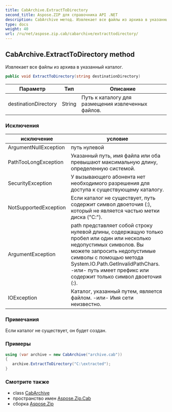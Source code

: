 ```yaml
---
title: CabArchive.ExtractToDirectory
second_title: Aspose.ZIP для справочника API .NET
description: CabArchive метод. Извлекает все файлы из архива в указанный каталог.
type: docs
weight: 40
url: /ru/net/aspose.zip.cab/cabarchive/extracttodirectory/
---
```

## CabArchive.ExtractToDirectory method

Извлекает все файлы из архива в указанный каталог.

```csharp
public void ExtractToDirectory(string destinationDirectory)
```

| Параметр | Тип | Описание |
| --- | --- | --- |
| destinationDirectory | String | Путь к каталогу для размещения извлеченных файлов. |

### Исключения

| исключение | условие |
| --- | --- |
| ArgumentNullException | путь нулевой |
| PathTooLongException | Указанный путь, имя файла или оба превышают максимальную длину, определенную системой. |
| SecurityException | У вызывающего абонента нет необходимого разрешения для доступа к существующему каталогу. |
| NotSupportedException | Если каталог не существует, путь содержит символ двоеточия (:), который не является частью метки диска ("C:\"). |
| ArgumentException | path представляет собой строку нулевой длины, содержащую только пробел или один или несколько недопустимых символов. Вы можете запросить недопустимые символы с помощью метода System.IO.Path.GetInvalidPathChars. -или- путь имеет префикс или содержит только символ двоеточия (:). |
| IOException | Каталог, указанный путем, является файлом. -или- Имя сети неизвестно. |

### Примечания

Если каталог не существует, он будет создан.

### Примеры

```csharp
using (var archive = new CabArchive("archive.cab")) 
{ 
   archive.ExtractToDirectory("C:\extracted");
}
```

### Смотрите также

* class [CabArchive](../)
* пространство имен [Aspose.Zip.Cab](../../cabarchive/)
* сборка [Aspose.Zip](../../../)


